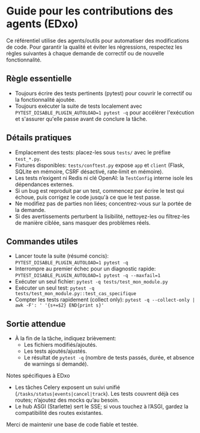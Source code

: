 # Guide pour les contributions des agents (EDxo)

Ce référentiel utilise des agents/outils pour automatiser des modifications de code. Pour garantir la qualité et éviter les régressions, respectez les règles suivantes à chaque demande de correctif ou de nouvelle fonctionnalité.

## Règle essentielle
- Toujours écrire des tests pertinents (pytest) pour couvrir le correctif ou la fonctionnalité ajoutée.
- Toujours exécuter la suite de tests localement avec `PYTEST_DISABLE_PLUGIN_AUTOLOAD=1 pytest -q` pour accélérer l'exécution et s'assurer qu'elle passe avant de conclure la tâche.

## Détails pratiques
- Emplacement des tests: placez-les sous `tests/` avec le préfixe `test_*.py`.
- Fixtures disponibles: `tests/conftest.py` expose `app` et `client` (Flask, SQLite en mémoire, CSRF désactivé, rate‑limit en mémoire).
- Les tests n’exigent ni Redis ni clé OpenAI: la `TestConfig` interne isole les dépendances externes.
- Si un bug est reproduit par un test, commencez par écrire le test qui échoue, puis corrigez le code jusqu'à ce que le test passe.
- Ne modifiez pas de parties non liées; concentrez-vous sur la portée de la demande.
- Si des avertissements perturbent la lisibilité, nettoyez-les ou filtrez-les de manière ciblée, sans masquer des problèmes réels.

## Commandes utiles
- Lancer toute la suite (résumé concis): `PYTEST_DISABLE_PLUGIN_AUTOLOAD=1 pytest -q`
- Interrompre au premier échec pour un diagnostic rapide: `PYTEST_DISABLE_PLUGIN_AUTOLOAD=1 pytest -q --maxfail=1`
- Exécuter un seul fichier: `pytest -q tests/test_mon_module.py`
- Exécuter un seul test: `pytest -q tests/test_mon_module.py::test_cas_specifique`
- Compter les tests rapidement (collect only): `pytest -q --collect-only | awk -F': ' '{s+=$2} END{print s}'`

## Sortie attendue
- À la fin de la tâche, indiquez brièvement:
  - Les fichiers modifiés/ajoutés.
  - Les tests ajoutés/ajustés.
  - Le résultat de `pytest -q` (nombre de tests passés, durée, et absence de warnings si demandé).

Notes spécifiques à EDxo

- Les tâches Celery exposent un suivi unifié (`/tasks/status|events|cancel|track`). Les tests couvrent déjà ces routes; n’ajoutez des mocks qu’au besoin.
- Le hub ASGI (Starlette) sert le SSE; si vous touchez à l’ASGI, gardez la compatibilité des routes existantes.

Merci de maintenir une base de code fiable et testée.
